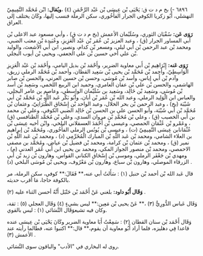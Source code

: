 ٦٨٩٦ -) بخ م د ت ق: يَحْيَى بْن عِيسَى بْن عَبْد الرَّحْمَنِ (٤) ،**ويُقال:** ابْن مُحَمَّد التَّمِيمِيّ النهشلي، أَبُو زكريا الكوفي الجرار الفأَخُوري، سكن الرملة فنسب إليها، وكَانَ يختلف إلى العراق.

**رَوَى عَن:** سُفْيَان الثوري، وسُلَيْمان الأعمش (بخ م د ت ق) ، وأبي مسعود عبد الاعلى بْن أَبي المساور الجرار (ق) ، وعبد العزيز بْن عُمَر بْن عَبْد الْعَزِيزِ، وعُبَيدة بْن معتب الضبي، ومحمد بْن عبد الرحمن بْن أَبي ليلى، ومسعر بْن كدام، ونصير، ابن أَبي الأشعث، والوليد بْن علي أخي حسين بْن علي الجعفي، ويحيى بْن أيوب البجلي.

**رَوَى عَنه:** إِبْرَاهِيم بْن أَبي معاوية الضرير، وأَحْمَد بْن بديل اليامي، وأَحْمَد بْن عَبْد الْعَزِيزِ الْوَاسِطِيّ، وأحمد بْن مُحَمَّد بْن يحيى بْن سَعِيد القطان، وأحمد بْن مُحَمَّد الرملي زريق، وآدم بْن أَبي إياس، وأسد بْن مُوسَى، وحسن بْن حسين العرني، والحسن بْن صابر الهاشمي، والحسن بْن علي بْن عفان العامري، وحميد ابن الربيع اللخمي، وسَعِيد بْن أسد بْن مُوسَى، وسَعِيد بْن خَالِد، وسَعِيد بن سُلَيْمان الواسطي، وعاصم بن عامر البجلي، والعباس ابن الْوَلِيد الرملي، وعبد الله بْن عُمَر بْن أبان، وأَبُو بَكْر عَبد اللَّهِ بْن مُحَمَّد بْن أَبي شَيْبَة (بخ) ، وعبد الرحمن بْن بحر الخلال، وعبد الواحد بْن إِسْحَاق الطَّبَرَانِيّ، وعثمان بْن مُحَمَّد بْن أَبي شَيْبَة، وأبو الحسن علي بن الحسن بْن خَالِد الضبي الكوفي، وعلي بْن محمد بن أَبي الخصيب (ق) ، وعلي بْن مُحَمَّدِ بْن مروان السدي، وعلي بْن مُحَمَّد الطنافسي (ق) ، وعَمْرو بْن عُثْمَان الحمصي، وعيسى بْن أَحْمَدَ العسقلاني البلخي، وابْن أخيه عِيسَى بْن عُثْمَانابن عِيسَى التَّمِيمِيّ (ت) ، وعيسى بْن يُونُس الرملي الفأَخُوري، ومُحَمَّد بْن إبراهيم بن العلاء الشامي، ومحمد بْن عَبد اللَّهِ بْن المبارك الْمُخَرِّمِي (د) ، ومحمد بْن عَبد اللَّهِ بْن نمير (ق) ، ومحمد بْن عثمان بْن كرامة، ومحمد بْن فضيل بْن عياض، ومُحَمَّد بن مصفى الاحمصي، ومحمد بْن منصور الجواز المكي، ومحمد بن يحيى ابن أَبي عُمَر العدني (م) ، ومهدي بْن جَعْفَر الرملي، وموسى بْن إِسْحَاق الكناني القواس، وهارون بْن زيد بْن أَبي الزرقاء الموصلي، وهارون بْن سباع، وهارون بْن مَعْرُوف، ويحيى بْن مُوسَى البلخي (د) .

قال عَبد الله بْن أحمد بْن حنبل (١) : سَأَلتُ أبي عنه،** فَقَالَ:** كوفي، سكن الرملة، مر بالكوفة حاجا، مَا أقرب حديثه.

**وَقَال أَبُو داود:** بلغني عَنْ أَحْمَد بْن حَنْبَل أَنَّهُ أحسن الثناء عليه (٢) .

وَقَال عَباس الدُّورِيُّ (٣) ،** عَنْ يحيى بْن مَعِين:** ليس بشيءٍ (٤) وَقَال العجلي (٥) : ثقة، وكان فيه تشيعوَقَال النَّسَائي (١) : ليس بالقوي.

وَقَال أَحْمَد بْن سنان القطان (٢) : سَمِعْتُ أَبَا معاوية الضرير وكَانَ يَحْيَى بْن عِيسَى عنده قاعدا فِي دهليزه، فلما أراد أَبُو معاوية أن يقوم،** قال:** اكتبوا عنه، فطالما رأيته عند الأعمش (٣) .

روى له البخاري في "الأدب" والباقون سوى النَّسَائي.